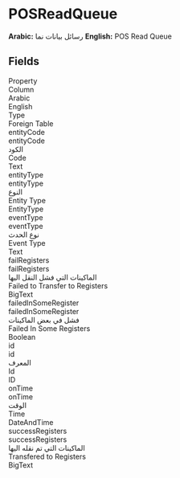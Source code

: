 # POSReadQueue
**Arabic:** رسائل بيانات نما
**English:** POS Read Queue

<ContentFilter/>

<div class='searchable'>

## Fields

<div class="nama-table">
<div class="row header-row">
<div class="cell">Property</div>
<div class="cell">Column</div>
<div class="cell">Arabic</div>
<div class="cell">English</div>
<div class="cell">Type</div>
<div class="cell">Foreign Table</div>
</div><div class="row searchable" id="entityCode">
<div class="cell" data-label="Property">entityCode</div>
<div class="cell" data-label="Column">entityCode</div>
<div class="cell" data-label="Arabic"> الكود</div>
<div class="cell" data-label="English"> Code</div>
<div class="cell" data-label="Type">Text</div>

</div>

<div class="row searchable" id="entityType">
<div class="cell" data-label="Property">entityType</div>
<div class="cell" data-label="Column">entityType</div>
<div class="cell" data-label="Arabic">النوع</div>
<div class="cell" data-label="English">Entity Type</div>
<div class="cell" data-label="Type">EntityType</div>

</div>

<div class="row searchable" id="eventType">
<div class="cell" data-label="Property">eventType</div>
<div class="cell" data-label="Column">eventType</div>
<div class="cell" data-label="Arabic">نوع الحدث</div>
<div class="cell" data-label="English">Event Type</div>
<div class="cell" data-label="Type">Text</div>

</div>

<div class="row searchable" id="failRegisters">
<div class="cell" data-label="Property">failRegisters</div>
<div class="cell" data-label="Column">failRegisters</div>
<div class="cell" data-label="Arabic">الماكينات التي فشل النقل اليها</div>
<div class="cell" data-label="English">Failed to Transfer to Registers</div>
<div class="cell" data-label="Type">BigText</div>

</div>

<div class="row searchable" id="failedInSomeRegister">
<div class="cell" data-label="Property">failedInSomeRegister</div>
<div class="cell" data-label="Column">failedInSomeRegister</div>
<div class="cell" data-label="Arabic">فشل في بعض الماكينات</div>
<div class="cell" data-label="English">Failed In Some Registers</div>
<div class="cell" data-label="Type">Boolean</div>

</div>

<div class="row searchable" id="id">
<div class="cell" data-label="Property">id</div>
<div class="cell" data-label="Column">id</div>
<div class="cell" data-label="Arabic">المعرف</div>
<div class="cell" data-label="English">Id</div>
<div class="cell" data-label="Type">ID</div>

</div>

<div class="row searchable" id="onTime">
<div class="cell" data-label="Property">onTime</div>
<div class="cell" data-label="Column">onTime</div>
<div class="cell" data-label="Arabic">الوقت</div>
<div class="cell" data-label="English">Time</div>
<div class="cell" data-label="Type">DateAndTime</div>

</div>

<div class="row searchable" id="successRegisters">
<div class="cell" data-label="Property">successRegisters</div>
<div class="cell" data-label="Column">successRegisters</div>
<div class="cell" data-label="Arabic">الماكينات التي تم نقله اليها</div>
<div class="cell" data-label="English">Transfered to Registers</div>
<div class="cell" data-label="Type">BigText</div>

</div>


</div>
</div>

